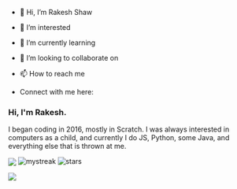 - 👋 Hi, I’m Rakesh Shaw
- 👀 I’m interested
- 🌱 I’m currently learning 
- 💞️ I’m looking to collaborate on 
- 📫 How to reach me 
    
- Connect with me here:


### Hi, I'm Rakesh.

I began coding in 2016, mostly in Scratch. I was always interested in computers as a child, and currently I do JS, Python, some Java, and everything else that is thrown at me.

<img align="center" src="https://github-readme-stats.vercel.app/api/top-langs/?username=ds-rakesh&count_private=true&langs_count=7&theme=dark&layout=compact" />


<img src="https://github-readme-streak-stats.herokuapp.com/?user=ds-rakesh&theme=tokyonight" alt="mystreak"/>


<img src="https://img.shields.io/github/stars/ds-rakesh?label=Stars" alt="stars">

![](https://komarev.com/ghpvc/?username=ds-rakesh)



<!---
ds-rakesh/ds-rakesh is a ✨ special ✨ repository because its `README.md` (this file) appears on your GitHub profile.
You can click the Preview link to take a look at your changes.
--->
